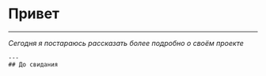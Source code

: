 # Привет
---
*Cегодня я постараюсь рассказать более подробно о своём проекте*
~~~А можети нет~~~
---
## До свидания